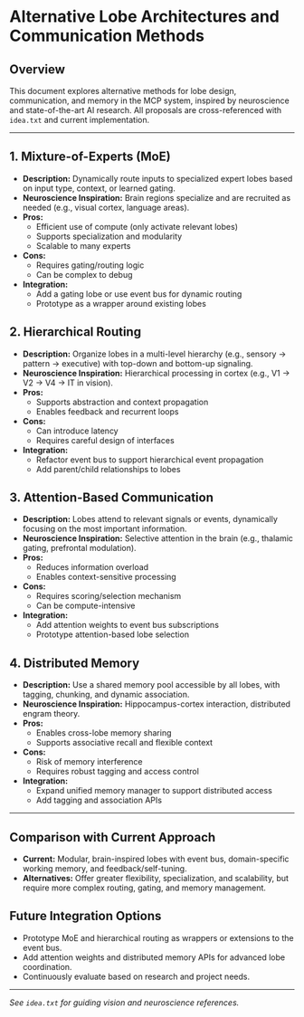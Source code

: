 # Alternative Lobe Architectures and Communication Methods

## Overview
This document explores alternative methods for lobe design, communication, and memory in the MCP system, inspired by neuroscience and state-of-the-art AI research. All proposals are cross-referenced with `idea.txt` and current implementation.

---

## 1. Mixture-of-Experts (MoE)
- **Description:** Dynamically route inputs to specialized expert lobes based on input type, context, or learned gating.
- **Neuroscience Inspiration:** Brain regions specialize and are recruited as needed (e.g., visual cortex, language areas).
- **Pros:**
  - Efficient use of compute (only activate relevant lobes)
  - Supports specialization and modularity
  - Scalable to many experts
- **Cons:**
  - Requires gating/routing logic
  - Can be complex to debug
- **Integration:**
  - Add a gating lobe or use event bus for dynamic routing
  - Prototype as a wrapper around existing lobes

## 2. Hierarchical Routing
- **Description:** Organize lobes in a multi-level hierarchy (e.g., sensory → pattern → executive) with top-down and bottom-up signaling.
- **Neuroscience Inspiration:** Hierarchical processing in cortex (e.g., V1 → V2 → V4 → IT in vision).
- **Pros:**
  - Supports abstraction and context propagation
  - Enables feedback and recurrent loops
- **Cons:**
  - Can introduce latency
  - Requires careful design of interfaces
- **Integration:**
  - Refactor event bus to support hierarchical event propagation
  - Add parent/child relationships to lobes

## 3. Attention-Based Communication
- **Description:** Lobes attend to relevant signals or events, dynamically focusing on the most important information.
- **Neuroscience Inspiration:** Selective attention in the brain (e.g., thalamic gating, prefrontal modulation).
- **Pros:**
  - Reduces information overload
  - Enables context-sensitive processing
- **Cons:**
  - Requires scoring/selection mechanism
  - Can be compute-intensive
- **Integration:**
  - Add attention weights to event bus subscriptions
  - Prototype attention-based lobe selection

## 4. Distributed Memory
- **Description:** Use a shared memory pool accessible by all lobes, with tagging, chunking, and dynamic association.
- **Neuroscience Inspiration:** Hippocampus-cortex interaction, distributed engram theory.
- **Pros:**
  - Enables cross-lobe memory sharing
  - Supports associative recall and flexible context
- **Cons:**
  - Risk of memory interference
  - Requires robust tagging and access control
- **Integration:**
  - Expand unified memory manager to support distributed access
  - Add tagging and association APIs

---

## Comparison with Current Approach
- **Current:** Modular, brain-inspired lobes with event bus, domain-specific working memory, and feedback/self-tuning.
- **Alternatives:** Offer greater flexibility, specialization, and scalability, but require more complex routing, gating, and memory management.

## Future Integration Options
- Prototype MoE and hierarchical routing as wrappers or extensions to the event bus.
- Add attention weights and distributed memory APIs for advanced lobe coordination.
- Continuously evaluate based on research and project needs.

---

*See `idea.txt` for guiding vision and neuroscience references.* 